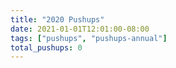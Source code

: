 ```yaml
---
title: "2020 Pushups"
date: 2021-01-01T12:01:00-08:00
tags: ["pushups", "pushups-annual"]
total_pushups: 0
---
```

